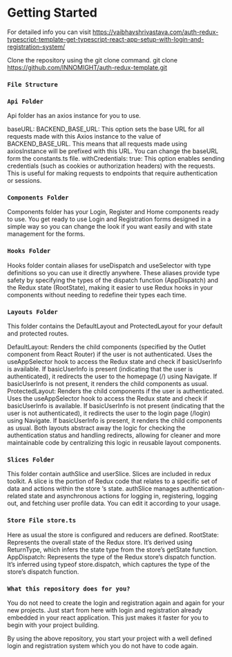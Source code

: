 # Getting Started

For detailed info you can visit https://vaibhavshrivastava.com/auth-redux-typescript-template-get-typescript-react-app-setup-with-login-and-registration-system/

Clone the repository using the git clone command.
git clone https://github.com/INNOMIGHT/auth-redux-template.git


### `File Structure`


### `Api Folder`
Api folder has an axios instance for you to use.

baseURL: BACKEND_BASE_URL: This option sets the base URL for all requests made with this Axios instance to the value of BACKEND_BASE_URL. This means that all requests made using axiosInstance will be prefixed with this URL. You can change the baseURL form the constants.ts file.
withCredentials: true: This option enables sending credentials (such as cookies or authorization headers) with the requests. This is useful for making requests to endpoints that require authentication or sessions.

### `Components Folder`
Components folder has your Login, Register and Home components ready to use.
You get ready to use Login and Registration forms designed in a simple way so you can change the look if you want easily and with state management for the forms.

### `Hooks Folder`
Hooks folder contain aliases for useDispatch and useSelector with type definitions so you can use it directly anywhere.
These aliases provide type safety by specifying the types of the dispatch function (AppDispatch) and the Redux state (RootState), making it easier to use Redux hooks in your components without needing to redefine their types each time.

### `Layouts Folder`
This folder contains the DefaultLayout and ProtectedLayout for your default and protected routes.

DefaultLayout:
Renders the child components (specified by the Outlet component from React Router) if the user is not authenticated.
Uses the useAppSelector hook to access the Redux state and check if basicUserInfo is available.
If basicUserInfo is present (indicating that the user is authenticated), it redirects the user to the homepage (/) using Navigate.
If basicUserInfo is not present, it renders the child components as usual.
ProtectedLayout:
Renders the child components if the user is authenticated.
Uses the useAppSelector hook to access the Redux state and check if basicUserInfo is available.
If basicUserInfo is not present (indicating that the user is not authenticated), it redirects the user to the login page (/login) using Navigate.
If basicUserInfo is present, it renders the child components as usual.
Both layouts abstract away the logic for checking the authentication status and handling redirects, allowing for cleaner and more maintainable code by centralizing this logic in reusable layout components.

### `Slices Folder`
This folder contain authSlice and userSlice. Slices are included in redux toolkit.
A slice is the portion of Redux code that relates to a specific set of data and actions within the store ‘s state.
authSlice manages authentication-related state and asynchronous actions for logging in, registering, logging out, and fetching user profile data.
You can edit it according to your usage.

### `Store File store.ts`
Here as usual the store is configured and reducers are defined.
RootState: Represents the overall state of the Redux store. It’s derived using ReturnType<typeof store.getState>, which infers the state type from the store’s getState function.
AppDispatch: Represents the type of the Redux store’s dispatch function. It’s inferred using typeof store.dispatch, which captures the type of the store’s dispatch function.

### `What this repository does for you?`
You do not need to create the login and registration again and again for your new projects. Just start from here with login and registration already embedded in your react application. This just makes it faster for you to begin with your project building.

By using the above repository, you start your project with a well defined login and registration system which you do not have to code again.

